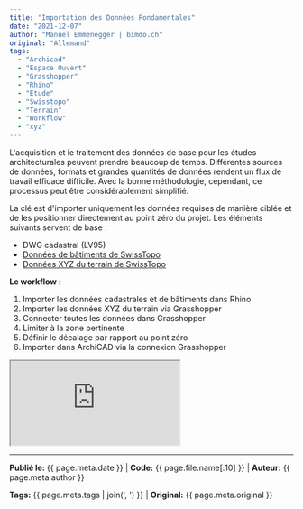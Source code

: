 ```yaml
---
title: "Importation des Données Fondamentales"
date: "2021-12-07"
author: "Manuel Emmenegger | bimdo.ch"
original: "Allemand"
tags: 
  - "Archicad"
  - "Espace Ouvert"
  - "Grasshopper"
  - "Rhino"
  - "Étude"
  - "Swisstopo"
  - "Terrain"
  - "Workflow"
  - "xyz"
---
```


L'acquisition et le traitement des données de base pour les études architecturales peuvent prendre beaucoup de temps. Différentes sources de données, formats et grandes quantités de données rendent un flux de travail efficace difficile. Avec la bonne méthodologie, cependant, ce processus peut être considérablement simplifié.

La clé est d'importer uniquement les données requises de manière ciblée et de les positionner directement au point zéro du projet. Les éléments suivants servent de base :

- DWG cadastral (LV95)
- [Données de bâtiments de SwissTopo](https://www.swisstopo.admin.ch/de/geodata/landscape/buildings3d2.html)  
- [Données XYZ du terrain de SwissTopo](https://www.swisstopo.admin.ch/de/geodata/height/alti3d.html)

**Le workflow :**

1. Importer les données cadastrales et de bâtiments dans Rhino
2. Importer les données XYZ du terrain via Grasshopper
3. Connecter toutes les données dans Grasshopper
4. Limiter à la zone pertinente
5. Définir le décalage par rapport au point zéro
6. Importer dans ArchiCAD via la connexion Grasshopper

<div class="video-container">
  <iframe src="https://www.youtube.com/embed/irmRQJ-8-YA?si=AUGPiorBAVAcIzcQ" 
          allowfullscreen>
  </iframe>
</div>


---
**Publié le:** {{ page.meta.date }} | **Code:** {{ page.file.name[:10] }}  | **Auteur:** {{ page.meta.author }}

**Tags:** {{ page.meta.tags | join(', ') }} | **Original:** {{ page.meta.original }}